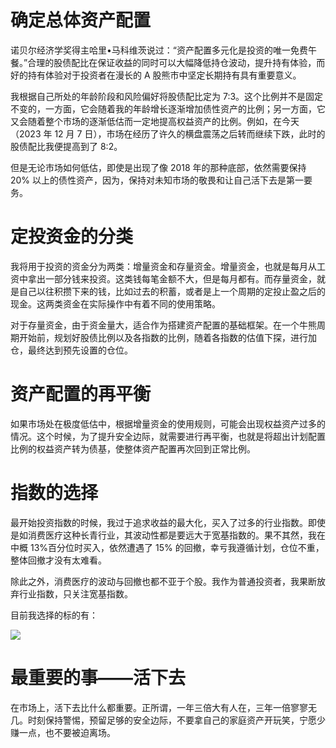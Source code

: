 # 确定总体资产配置

诺贝尔经济学奖得主哈里•马科维茨说过：“资产配置多元化是投资的唯一免费午餐。”合理的股债配比在保证收益的同时可以大幅降低持仓波动，提升持有体验，而好的持有体验对于投资者在漫长的 A 股熊市中坚定长期持有具有重要意义。

我根据自己所处的年龄阶段和风险偏好将股债配比定为 7:3。这个比例并不是固定不变的，一方面，它会随着我的年龄增长逐渐增加债性资产的比例；另一方面，它又会随着整个市场的逐渐低估而一定地提高权益资产的比例。例如，在今天（2023 年 12 月 7 日），市场在经历了许久的横盘震荡之后转而继续下跌，此时的股债配比我便提高到了 8:2。

但是无论市场如何低估，即使是出现了像 2018 年的那种底部，依然需要保持 20% 以上的债性资产，因为，保持对未知市场的敬畏和让自己活下去是第一要务。

# 定投资金的分类

我将用于投资的资金分为两类：增量资金和存量资金。增量资金，也就是每月从工资中拿出一部分钱来投资。这类钱每笔金额不大，但是每月都有。而存量资金，就是自己以往积攒下来的钱，比如过去的积蓄，或者是上一个周期的定投止盈之后的现金。这两类资金在实际操作中有着不同的使用策略。

对于存量资金，由于资金量大，适合作为搭建资产配置的基础框架。在一个牛熊周期开始前，规划好股债比例以及各指数的比例，随着各指数的估值下探，进行加仓，最终达到预先设置的仓位。

# 资产配置的再平衡

如果市场处在极度低估中，根据增量资金的使用规则，可能会出现权益资产过多的情况。这个时候，为了提升安全边际，就需要进行再平衡，也就是将超出计划配置比例的权益资产转为债基，使整体资产配置再次回到正常比例。

# 指数的选择

最开始投资指数的时候，我过于追求收益的最大化，买入了过多的行业指数。即使是如消费医疗这种长青行业，其波动性都是要远大于宽基指数的。果不其然，我在中概 13%百分位时买入，依然遭遇了 15% 的回撤，幸亏我遵循计划，仓位不重，整体回撤才没有太难看。

除此之外，消费医疗的波动与回撤也都不亚于个股。我作为普通投资者，我果断放弃行业指数，只关注宽基指数。

目前我选择的标的有：

![](https://oceanum.oss-cn-chengdu.aliyuncs.com/image/c51afe6b2eb76ee3b3a8c28e498e8bf0.webp)

# 最重要的事——活下去

在市场上，活下去比什么都重要。正所谓，一年三倍大有人在，三年一倍寥寥无几。时刻保持警惕，预留足够的安全边际，不要拿自己的家庭资产开玩笑，宁愿少赚一点，也不要被迫离场。